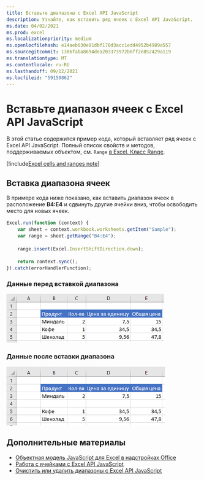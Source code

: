 ```yaml
---
title: Вставьте диапазоны с Excel API JavaScript
description: Узнайте, как вставить ряд ячеек с Excel API JavaScript.
ms.date: 04/02/2021
ms.prod: excel
ms.localizationpriority: medium
ms.openlocfilehash: e14aeb030e01dbf170d3acc1edd4952b4989a557
ms.sourcegitcommit: 1306faba8694dea203373972b6ff2e852429a119
ms.translationtype: MT
ms.contentlocale: ru-RU
ms.lasthandoff: 09/12/2021
ms.locfileid: "59150862"
---
```

# <a name="insert-a-range-of-cells-using-the-excel-javascript-api"></a>Вставьте диапазон ячеек с Excel API JavaScript

В этой статье содержится пример кода, который вставляет ряд ячеек с Excel API JavaScript. Полный список свойств и методов, поддерживаемых объектом, см. `Range` [в Excel. Класс Range](/javascript/api/excel/excel.range).

[!include[Excel cells and ranges note](../includes/note-excel-cells-and-ranges.md)]

## <a name="insert-a-range-of-cells"></a>Вставка диапазона ячеек

В примере кода ниже показано, как вставить диапазон ячеек в расположение **B4:E4** и сдвинуть другие ячейки вниз, чтобы освободить место для новых ячеек.

```js
Excel.run(function (context) {
    var sheet = context.workbook.worksheets.getItem("Sample");
    var range = sheet.getRange("B4:E4");

    range.insert(Excel.InsertShiftDirection.down);

    return context.sync();
}).catch(errorHandlerFunction);
```

### <a name="data-before-range-is-inserted"></a>Данные перед вставкой диапазона

![Данные в Excel перед вставкой диапазона.](../images/excel-ranges-start.png)

### <a name="data-after-range-is-inserted"></a>Данные после вставки диапазона

![Данные в Excel после вставки диапазона.](../images/excel-ranges-after-insert.png)

## <a name="see-also"></a>Дополнительные материалы

- [Объектная модель JavaScript для Excel в надстройках Office](excel-add-ins-core-concepts.md)
- [Работа с ячейками с Excel API JavaScript](excel-add-ins-cells.md)
- [Очистить или удалить диапазоны с Excel API JavaScript](excel-add-ins-ranges-clear-delete.md)
